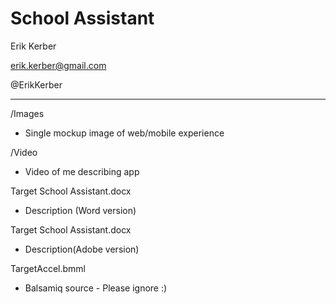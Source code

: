 # School Assistant

Erik Kerber

erik.kerber@gmail.com

@ErikKerber
_________________________________________________________
/Images
* Single mockup image of web/mobile experience

/Video
* Video of me describing app

Target School Assistant.docx
* Description (Word version)

Target School Assistant.docx
* Description(Adobe version)

TargetAccel.bmml
* Balsamiq source - Please ignore :)
